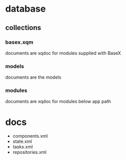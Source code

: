 # database

## collections

### basex.xqm
documents are xqdoc for modules supplied with BaseX

### models
documents are the models

### modules
documents are xqdoc for modules below app path

# docs

* components.xml
* state.xml
* tasks.xml
* repositories.xml

